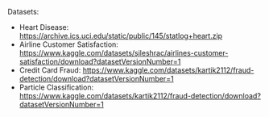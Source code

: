 Datasets:

- Heart Disease: https://archive.ics.uci.edu/static/public/145/statlog+heart.zip
- Airline Customer Satisfaction: https://www.kaggle.com/datasets/sjleshrac/airlines-customer-satisfaction/download?datasetVersionNumber=1
- Credit Card Fraud: https://www.kaggle.com/datasets/kartik2112/fraud-detection/download?datasetVersionNumber=1
- Particle Classification: https://www.kaggle.com/datasets/kartik2112/fraud-detection/download?datasetVersionNumber=1
